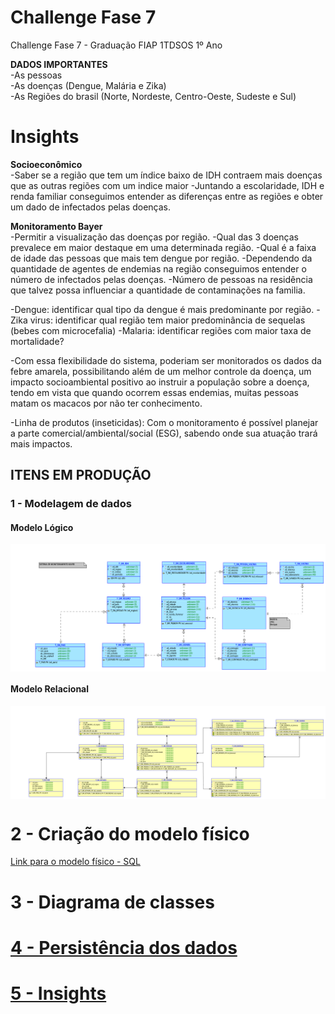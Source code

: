 # Challenge Fase 7
Challenge Fase 7 - Graduação FIAP 1TDSOS 1º Ano

**DADOS IMPORTANTES** <br>
-As pessoas <br>
-As doenças (Dengue, Malária e Zika) <br>
-As Regiões do brasil (Norte, Nordeste, Centro-Oeste, Sudeste e Sul) <br>

# Insights

**Socioeconômico**<br>
-Saber se a região que tem um índice baixo de IDH contraem mais doenças que as outras regiões com um indice maior
-Juntando a escolaridade, IDH e renda familiar conseguimos entender as diferenças entre as regiões e obter um dado de infectados pelas doenças. 

**Monitoramento Bayer**<br>
-Permitir a visualização das doenças por região.
-Qual das 3 doenças prevalece em maior destaque em uma determinada região.
-Qual é a faixa de idade das pessoas que mais tem dengue por região.
-Dependendo da quantidade de agentes de endemias na região conseguimos entender o número de infectados pelas doenças.
-Número de pessoas na residência que talvez possa influenciar a quantidade de contaminações na familia.

-Dengue: identificar qual tipo da dengue é mais predominante por região. 
-Zika virus: identificar qual região tem maior predominância de sequelas (bebes com microcefalia) 
-Malaria: identificar regiões com maior taxa de mortalidade? 

-Com essa flexibilidade do sistema, poderiam ser monitorados os dados da febre amarela, possibilitando além de um melhor controle da doença, um impacto socioambiental positivo ao instruir a população sobre a doença, tendo em vista que quando ocorrem essas endemias, muitas pessoas matam os macacos por não ter conhecimento. 

-Linha de produtos (inseticidas): Com o monitoramento é possível planejar a parte comercial/ambiental/social (ESG), sabendo onde sua atuação trará mais impactos. 

## ITENS EM PRODUÇÃO

### 1 - Modelagem de dados
#### Modelo Lógico
<img align="center" src="1%20-%20Modelagem%20de%20dados/SM_BAYER_Modelo_Logico.png" alt="Modelo Logico"/>

#### Modelo Relacional
<img align="center" src="1%20-%20Modelagem%20de%20dados/SM_BAYER_Modelo_Relacional.png" alt="Modelo Relacional"/>

# 2 - Criação do modelo físico
<a href="2%20-%20Criação%20do%20modelo%20físico/0_Criacao_Tabelas.sql">Link para o modelo físico - SQL</a>

# 3 - Diagrama de classes
<a href="https://github.com/fiap-grupof/challenge-fase7/blob/main/3%20-%20Diagrama%20de%20classes/uml.png" alt="UML"/>

# 4 - Persistência dos dados

# 5 - Insights
